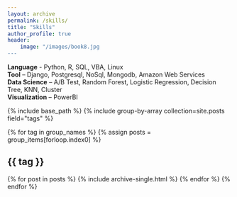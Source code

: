 ```yaml
---
layout: archive
permalink: /skills/
title: "Skills"
author_profile: true
header:
    image: "/images/book8.jpg 
---
```


**Language** - Python, R, SQL, VBA, Linux <br/>
**Tool** – Django, Postgresql, NoSql, Mongodb, Amazon Web Services<br/>
**Data Science** – A/B Test, Random Forest, Logistic Regression, Decision Tree, KNN, Cluster<br/>
**Visualization** – PowerBI<br/>

{% include base_path %}
{% include group-by-array collection=site.posts field="tags" %}

{% for tag in group_names %}
  {% assign posts = group_items[forloop.index0] %}
  <h2 id="{{ tag | slugify }}" class="archive__subtitle">{{ tag }}</h2>
  {% for post in posts %}
    {% include archive-single.html %}
  {% endfor %}
{% endfor %}

